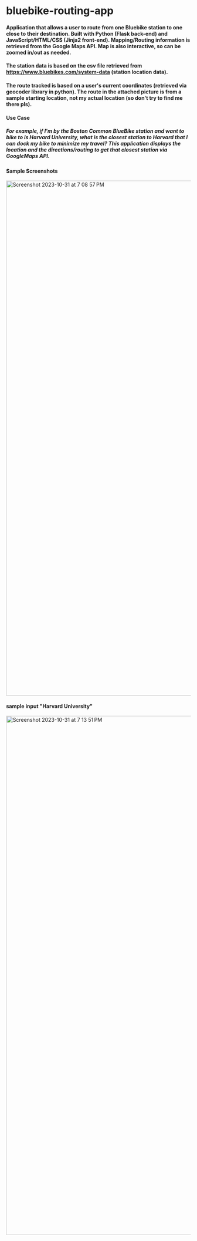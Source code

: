 # bluebike-routing-app

#### Application that allows a user to route from one Bluebike station to one close to their destination. Built with Python (Flask back-end) and JavaScript/HTML/CSS (Jinja2 front-end). Mapping/Routing information is retrieved from the Google Maps API. Map is also interactive, so can be zoomed in/out as needed. 

#### The station data is based on the csv file retrieved from https://www.bluebikes.com/system-data (station location data). 

#### The route tracked is based on a user's current coordinates (retrieved via geocoder library in python). The route in the attached picture is from a sample starting location, not my actual location (so don't try to find me there pls). 


#### Use Case
##### For example, if I'm by the Boston Common BlueBike station and want to bike to is Harvard University, what is the closest station to Harvard that I can dock my bike to minimize my travel? This application displays the location and the directions/routing to get that closest station via GoogleMaps API. 

#### Sample Screenshots
<img width="1403" alt="Screenshot 2023-10-31 at 7 08 57 PM" src="https://github.com/ariangokhale/bluebike-routing-app/assets/55399896/4d69b67a-2892-43aa-8ae1-d78bf3691319">


#### sample input "Harvard University"
<img width="1414" alt="Screenshot 2023-10-31 at 7 13 51 PM" src="https://github.com/ariangokhale/bluebike-routing-app/assets/55399896/d4406a79-0f5e-4166-8ee2-c46816dc9c61">
